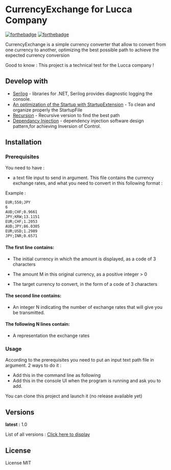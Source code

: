 # CurrencyExchange for Lucca Company

[![forthebadge](https://forthebadge.com/images/badges/made-with-c-sharp.svg)](https://forthebadge.com)  [![forthebadge](https://forthebadge.com/images/badges/not-a-bug-a-feature.svg)](https://forthebadge.com)

CurrencyExchange is a simple currency converter that allow to convert from one currency to another, optimizing the best possible path to achieve the expected currency conversion 

Good to know : This project is  a technical test for the Lucca company ! 

## Develop with 

* [Serilog](https://serilog.net/) -  libraries for .NET, Serilog provides diagnostic logging the console.
* [An optimization of the Startup with StartupExtension](https://www.talkingdotnet.com/clean-way-to-add-startup-class-in-asp-net-core-6-project/) - To clean and organize properly the StartupFile
* [Recursion](https://devblogs.microsoft.com/oldnewthing/20180927-00/?p=99835) - Recursive version to find the best path
* [Dependancy Injection](https://learn.microsoft.com/en-us/dotnet/core/extensions/dependency-injection) - dependency injection software design pattern,for achieving Inversion of Control.


## Installation 

 

### Prerequisites

You need to have :
- a text file input to send in argument.
This file contains the currency exchange rates, and what you need to convert in this following format :

Example : 
```txt
EUR;550;JPY
6
AUD;CHF;0.9661
JPY;KRW;13.1151
EUR;CHF;1.2053
AUD;JPY;86.0305
EUR;USD;1.2989
JPY;INR;0.6571
   ```

#### The first line contains:
- The initial currency in which the amount is displayed, as a code of 3
characters

-  The amount M in this original currency, as a positive integer > 0

- The target currency to convert, in the form of a code of 3
characters


#### The second line contains:
- An integer N indicating the number of exchange rates that will give you
be transmitted.

#### The following N lines contain:
- A representation the exchange rates


### Usage

According to the prerequisites you need to put an input text path file in argument.
2 ways to do it :
 - Add this in the command line as following
 - Add this in the console UI when the program is running and ask you to add.

You can clone this project and launch it
(no release available yet)


## Versions

**latest :**  1.0

List of all versions : [Click here to display](https://github.com/SarahBourgeois/CurrencyExchange/tags)

## License

License MIT







